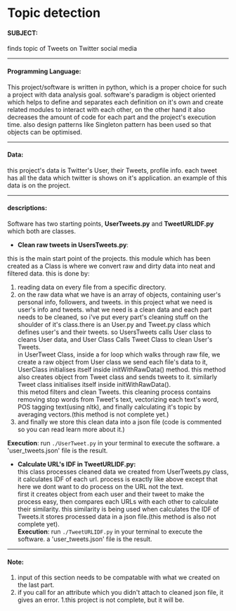 # Topic detection

#### SUBJECT:
finds topic of Tweets on Twitter social media

---

#### Programming Language:
This project/software is written in python, which is a proper choice for such a project with data analysis goal. software's paradigm is object oriented which helps to define and separates each definition on it's own and create related modules to interact with each other, on the other hand it also decreases the amount of code for each part and the project's execution time. also design patterns like Singleton pattern has been used so that objects can be optimised.

---

#### Data:
this project's data is Twitter's User, their Tweets, profile info. each tweet has all the data which twitter is shows on it's application. an example of this data is on the project.

---

#### descriptions:
Software has two starting points, **UserTweets.py** and **TweetURLIDF.py** which both are classes.

- **Clean raw tweets in UsersTweets.py**:    

 this is the main start point of the projects. this module which has been created as a Class is where we convert raw and dirty data into neat and filtered data. this is done by:
 1. reading data on every file from a specific directory.    
 2. on the raw data what we have is an array of objects, containing user's personal info, followers, and tweets. in this project what we need is user's info and tweets.
what we need is a clean data and each part needs to be cleaned, so i've put every part's cleaning stuff on the shoulder of it's class.there is an User.py and Tweet.py class which defines user's and their tweets. so UsersTweets calls User class to cleans User data, and User Class Calls Tweet Class to clean User's Tweets.    
in UserTweet Class, inside a for loop which walks through raw file, we create a raw object from User class we send each file's data to it, UserClass initialises itself inside initWithRawData() method. this method also creates object from Tweet class and sends tweets to it. similarly Tweet class initialises itself inside initWithRawData().    
this metod filters and clean Tweets. this cleaning process contains removing stop words from Tweet's text, vectorizing each text's word, POS tagging text(using nltk), and finally calculating it's topic by averaging vectors.(this method is not complete yet.)
 3. and finally we store this clean data into a json file (code is commented so you can read learn more about it.)     

  **Execution**:
  run `./UserTweet.py` in your terminal to execute the software. a 'user_tweets.json' file is the result.

- **Calculate URL's IDF in TweetURLIDF.py:**    
this class processes cleaned data we created from UserTweets.py class, it calculates IDF of each url. process is exactly like above except that here we dont want to do process on the URL not the text.    
first it creates object from each user and their tweet to make the process easy, then compares each URLs with each other to calculate their similarity. this similarity is being used when calculates the IDF of Tweets.it stores processed data in a json file.(this method is also not complete yet).   
  **Execution**:
  run `./TweetURLIDF.py` in your terminal to execute the software. a 'user_tweets.json' file is the result.

---
#### Note:
1. input of this section needs to be compatable with what we created on the last part.    
1. if you call for an attribute which you didn't attach to cleaned json file, it gives an error.
1.this project is not complete, but it will be.
